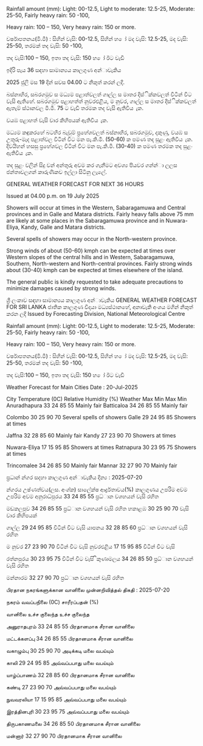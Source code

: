 Rainfall amount (mm): Light: 00-12.5, Light to moderate: 12.5-25, Moderate: 25-50, Fairly heavy rain: 50 -100,

Heavy rain: 100 – 150, Very heavy rain: 150 or more.

වර්ෂාපතනය(මි.මී) : සිහින් වැසි: 00-12.5, සිහින් හ ෝ මද වැසි: 12.5-25, මද වැසි: 25-50, තරමක් තද වැසි: 50 -100,

තද වැසි:100 – 150, ඉතා තද වැසි: 150 හ ෝ ඊට වැඩි

ඉදිරි පැය 36 සඳහා සාමාන්‍යය කාලගුණ අන්‍ාවැකිය

2025 ජුලි මස 19 දින්‍ සවස 04.00 ට නිකුත් කරන්‍ ලදි.

බස්නාහිර, සබරගමුව ස මධ්‍යම පළාත්වලත් ගාල්ල ස මාතර දිස්ික්කවලත් විටින් විට වැසි ඇතිහේ. සබරගමුව පළාහත්ත් නුවරඑළිය, ම නුවර, ගාල්ල ස මාතර දිස්ික්කවලත් ඇතැම් ස්ථානවල මි.මී. 75 ට වැඩි තරමක තද වැසි ඇතිවිය ැක.

වයඹ පළාහත් වැසි වාර කිහිපයක් ඇතිවිය ැක.

මධ්‍යම කඳුකරහේ බටහිර බැවුම් ප්‍රහේශවලත් බස්නාහිර, සබරගමුව, දකුණු, වයඹ ස උතුරු-මැද පළාත්වල විටින් විට මන පැ.කි.මී. (50-60) ක පමණ තද සුළං ඇතිවිය ැක. දිවයිහන් හසසු ප්‍රහේශවල විටින් විට මන පැ.කි.මී. (30-40) ක පමණ තරමක තද සුළං ඇතිවිය ැක.

තද සුළං වලින් සිදු වන්‍ අන්‍තුරු අවම කර ගැනීමට අවශ්‍ය පියවර ගන්න්‍ා ලලස ජන්‍තාවලගන් කාරුණිකව ඉල්ලා සිටිනු ලැලේ.

GENERAL WEATHER FORECAST FOR NEXT 36 HOURS

Issued at 04.00 p.m. on 19 July 2025

Showers will occur at times in the Western, Sabaragamuwa and Central provinces and in Galle and Matara districts. Fairly heavy falls above 75 mm are likely at some places in the Sabaragamuwa province and in Nuwara-Eliya, Kandy, Galle and Matara districts.

Several spells of showers may occur in the North-western province.

Strong winds of about (50-60) kmph can be expected at times over Western slopes of the central hills and in Western, Sabaragamuwa, Southern, North-western and North-central provinces. Fairly strong winds about (30-40) kmph can be expected at times elsewhere of the island.

The general public is kindly requested to take adequate precautions to minimize damages caused by strong winds.

ශ්‍රී ලංකාව සඳහා සාමාන්‍යය කාලගුණ අන්‍ාවැකිය GENERAL WEATHER FORECAST FOR SRI LANKA ජාතික කාලගුණ විදයා මධ්‍යස්ථානහේ, අනාවැකි අංශය මගින් නිකුත් කරන ලදි Issued by Forecasting Division, National Meteorological Centre

Rainfall amount (mm): Light: 00-12.5, Light to moderate: 12.5-25, Moderate: 25-50, Fairly heavy rain: 50 -100,

Heavy rain: 100 – 150, Very heavy rain: 150 or more.

වර්ෂාපතනය(මි.මී) : සිහින් වැසි: 00-12.5, සිහින් හ ෝ මද වැසි: 12.5-25, මද වැසි: 25-50, තරමක් තද වැසි: 50 -100,

තද වැසි:100 – 150, ඉතා තද වැසි: 150 හ ෝ ඊට වැඩි

Weather Forecast for Main Cities Date : 20-Jul-2025

City Temperature (0C) Relative Humidity (%) Weather Max Min Max Min Anuradhapura 33 24 85 55 Mainly fair Batticaloa 34 26 85 55 Mainly fair

Colombo 30 25 90 70 Several spells of showers Galle 29 24 95 85 Showers at times

Jaffna 32 28 85 60 Mainly fair Kandy 27 23 90 70 Showers at times

Nuwara-Eliya 17 15 95 85 Showers at times Ratnapura 30 23 95 75 Showers at times

Trincomalee 34 26 85 50 Mainly fair Mannar 32 27 90 70 Mainly fair

ප්‍රධාන්‍ න්‍ගර සදහා කාලගුණ අන්‍ාවැකිය දින්‍ය : 2025-07-20

න්‍ගරය උෂ්ණත්වය(ලස. අංශ්‍ක) සාලේක්ෂ ආර්ද්‍රතාවය(%) කාලගුණය උපරිම අවම උපරිම අවම අනුරාධ්‍පුරය 33 24 85 55 ප්‍රධ්‍ාන වශහයන් වැසි රහිත

මඩකලපුව 34 26 85 55 ප්‍රධ්‍ාන වශහයන් වැසි රහිත හකාළඹ 30 25 90 70 වැසි වාර කිහිපයක්

ගාල්ල 29 24 95 85 විටින් විට වැසි යාපනය 32 28 85 60 ප්‍රධ්‍ාන වශහයන් වැසි රහිත

ම නුවර 27 23 90 70 විටින් විට වැසි නුවරඑළිය 17 15 95 85 විටින් විට වැසි

රත්නපුරය 30 23 95 75 විටින් විට වැසි ිකුණාමලය 34 26 85 50 ප්‍රධ්‍ාන වශහයන් වැසි රහිත

මන්නාරම 32 27 90 70 ප්‍රධ්‍ාන වශහයන් වැසි රහිත

பிரதான நகரங்களுக்கான வானிலை முன்னறிவித்தல் திகதி : 2025-07-20

நகரம் வவப்பநிலை (0C) சாரீரப்பதன் (%)

வானிலை உச்ச குலைந்த உச்ச குலைந்த

அனுராதபுரம் 33 24 85 55 பிரதானமாக சீரான வானிலை

மட்டக்களப்பு 34 26 85 55 பிரதானமாக சீரான வானிலை

வகாழும்பு 30 25 90 70 அடிக்கடி மலை வபய்யும்

காலி 29 24 95 85 அவ்வப்பபாது மலை வபய்யும்

யாழ்ப்பாணம் 32 28 85 60 பிரதானமாக சீரான வானிலை

கண்டி 27 23 90 70 அவ்வப்பபாது மலை வபய்யும்

நுவவரலியா 17 15 95 85 அவ்வப்பபாது மலை வபய்யும்

இரத்தினபுரி 30 23 95 75 அவ்வப்பபாது மலை வபய்யும்

திருபகாணமலை 34 26 85 50 பிரதானமாக சீரான வானிலை

மன்னார் 32 27 90 70 பிரதானமாக சீரான வானிலை